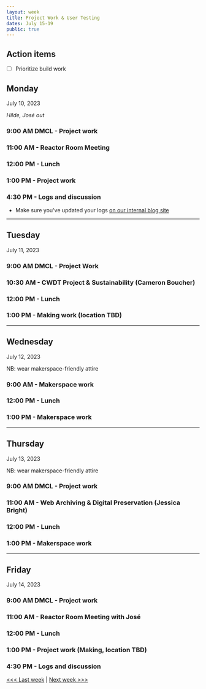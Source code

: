 ```yaml
---
layout: week
title: Project Work & User Testing
dates: July 15-19
public: true
---
```


## Action items

- [ ] Prioritize build work

## Monday

July 10, 2023

_Hilde, José out_

### 9:00 AM DMCL - Project work

### 11:00 AM - Reactor Room Meeting

### 12:00 PM - Lunch

### 1:00 PM - Project work

### 4:30 PM - Logs and discussion
- Make sure you've updated your logs [on our internal blog site](https://github.com/Bryn-Mawr-College/dssf-2023)

---

## Tuesday

July 11, 2023 

### 9:00 AM DMCL - Project Work

### 10:30 AM - CWDT Project & Sustainability (Cameron Boucher)

### 12:00 PM - Lunch

### 1:00 PM - Making work (location TBD)

---

## Wednesday

July 12, 2023

NB: wear makerspace-friendly attire

### 9:00 AM - Makerspace work

### 12:00 PM - Lunch

### 1:00 PM - Makerspace work

---

## Thursday

July 13, 2023

NB: wear makerspace-friendly attire

### 9:00 AM DMCL - Project work

### 11:00 AM - Web Archiving & Digital Preservation (Jessica Bright)

### 12:00 PM - Lunch

### 1:00 PM - Makerspace work

---

## Friday

July 14, 2023

### 9:00 AM DMCL - Project work

### 11:00 AM - Reactor Room Meeting with José

### 12:00 PM - Lunch

### 1:00 PM - Project work (Making, location TBD)

### 4:30 PM - Logs and discussion

[<<< Last week](06-internal) | [Next week >>>](08-final)
